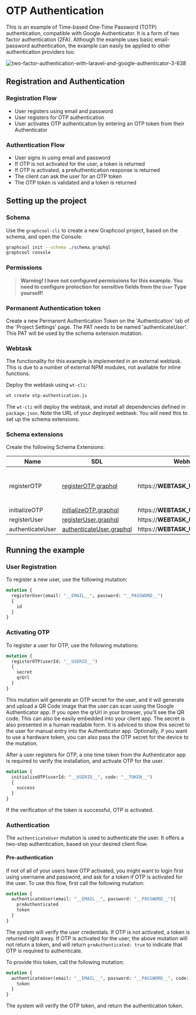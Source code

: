 # OTP Authentication

This is an example of Time-based One-Time Password (TOTP) authentication, compatible with Google Authenticator. It is a form of two factor authentication (2FA). Although the example uses basic email-password authentication, the example can easily be applied to other authentication providers too.

![two-factor-authentication-with-laravel-and-google-authenticator-3-638](https://user-images.githubusercontent.com/852069/28504159-1602e500-7012-11e7-8fb1-6951e0c84c71.jpg)

## Registration and Authentication

### Registration Flow

- User registers using email and password
- User registers for OTP authentication
- User activates OTP authentication by entering an OTP token from their Authenticator

### Authentication Flow

- User signs in using email and password
- If OTP is not activated for the user, a token is returned
- If OTP is activated, a preAuthentication response is returned
- The client can ask the user for an OTP token
- The OTP token is validated and a token is returned

## Setting up the project

### Schema

Use the `graphcool-cli` to create a new Graphcool project, based on the schema, and open the Console:
```bash
graphcool init --schema ./schema.graphql
graphcool console
```
### Permissions

> **Warning! I have not configured permissions for this example. You need to configure protection for sensitive fields from the `User` Type yourself!**

### Permanent Authentication token

Create a new Permanent Authentication Token on the 'Authentication' tab of the 'Project Settings' page.
The PAT needs to be named 'authenticateUser'. This PAT will be used by the schema extension mutation.

### Webtask

The functionality for this example is implemented in an external webtask. This is due to a number of external NPM modules, not available for inline functions.

Deploy the webtask using `wt-cli`:
```sh
wt create otp-authentication.js
```
The `wt-cli` will deploy the webtask, and install all dependencies defined in `package.json`. Note the URL of your deployed webtask. You will need this to set up the schema extensions.

### Schema extensions

Create the following Schema Extensions:

| Name | SDL | Webhook URL | Headers |
| ---- | --- | ------- | ------- |
| registerOTP |  [registerOTP.graphql](./extensions/registerOTP.graphql) | https://__WEBTASK_URL__/registerOtp | X-OTP-Issuer: Your Company Name |
| initializeOTP |[initializeOTP.graphql](./extensions/initializeOTP.graphql) | https://__WEBTASK_URL__/initializeOtp |
| registerUser |[registerUser.graphql](./extensions/registerUser.graphql) | https://__WEBTASK_URL__/registerUser |
| authenticateUser | [authenticateUser.graphql](./extensions/authenticateUser.graphql) | https://__WEBTASK_URL__/authenticateUser |

## Running the example

### User Registration
To register a new user, use the following mutation:
```graphql
mutation {
  registerUser(email: "__EMAIL__", password: "__PASSWORD__")
  {
    id
  }
}
```

### Activating OTP
To register a user for OTP, use the following mutations:
```graphql
mutation {
  registerOTP(userId: "__USERID__")
  {
    secret
    qrUrl
  }
}
```
This mutation will generate an OTP secret for the user, and it will generate and upload a QR Code image that the user can scan using the Google Authenticator app. If you open the qrUrl in your browser, you'll see the QR code. This can also be easily embedded into your client app. The secret is also presented in a human readable form. It is adviced to show this secret to the user for manual entry into the Authenticator app.
Optionally, if you want to use a hardware token, you can also pass the OTP secret for the device to the mutation.

After a user registers for OTP, a one time token from the Authenticator app is required to verify the installation, and activate OTP for the user.
```graphql
mutation {
  initializeOTP(userId: "__USERID__", code: "__TOKEN__")
  {
    success
  }
}
```
If the verification of the token is successful, OTP is activated.

### Authentication
The `authenticateUser` mutation is used to authenticate the user. It offers a two-step authentication, based on your desired client flow.

#### Pre-authentication
If not of all of your users have OTP activated, you might want to login first using username and password, and ask for a token if OTP is activated for the user. To use this flow, first call the following mutation:
```graphql
mutation {
  authenticateUser(email: "__EMAIL__", password: "__PASSWORD__"){
    preAuthenticated
    token
  }
}
```
The system will verify the user credentials. If OTP is not activated, a token is returned right away. If OTP is activated for the user, the above mutation will not return a token, and will return `preAuthenticated: true` to indicate that OTP is required to authenticate.

To provide this token, call the following mutation:
```graphql
mutation {
  authenticateUser(email: "__EMAIL__", password: "__PASSWORD__", code: "__TOKEN__") {
    token
  }
}
```
The system will verify the OTP token, and return the authentication token.
